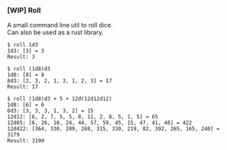 ### [WIP] Roll

A small command line util to roll dice.  
Can also be used as a rust library.

```text
$ roll 1d3
1d3: [3] = 3
Result: 3

$ roll (1d8)d3
1d8: [8] = 8
8d3: [2, 3, 2, 1, 3, 1, 2, 3] = 17
Result: 17

$ roll (1d8)d3 + 5 + 12d(12d12d12)
1d8: [6] = 6
6d3: [3, 3, 3, 1, 3, 2] = 15
12d12: [6, 2, 7, 5, 5, 8, 11, 2, 8, 5, 1, 5] = 65
12d65: [6, 26, 10, 24, 44, 57, 59, 45, 15, 47, 41, 48] = 422
12d422: [364, 330, 209, 268, 315, 330, 219, 82, 392, 265, 165, 240] = 3179
Result: 3199
```
